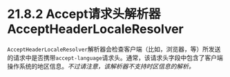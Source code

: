 # 21.8.2 Accept请求头解析器AcceptHeaderLocaleResolver

`AcceptHeaderLocaleResolver`解析器会检查客户端（比如，浏览器，等）所发送的请求中是否携带`accept-language`请求头。通常，该请求头字段中包含了客户端操作系统的地区信息。_不过请注意，该解析器不支持时区信息的解析。_
